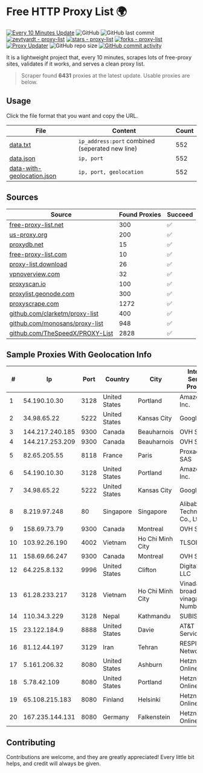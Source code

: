 
# Free HTTP Proxy List 🌍

[![Every 10 Minutes Update](https://github.com/mertguvencli/http-proxy-list/actions/workflows/main.yml/badge.svg?branch=main)](https://github.com/mertguvencli/http-proxy-list/actions/workflows/main.yml)
![GitHub](https://img.shields.io/github/license/mertguvencli/http-proxy-list)
![GitHub last commit](https://img.shields.io/github/last-commit/mertguvencli/http-proxy-list)
[![zevtyardt - proxy-list](https://img.shields.io/static/v1?label=zevtyardt&message=proxy-list&color=blue&logo=github)](https://github.com/zevtyardt/proxy-list "Go to GitHub repo")
[![stars - proxy-list](https://img.shields.io/github/stars/zevtyardt/proxy-list?style=social)](https://github.com/zevtyardt/proxy-list)
[![forks - proxy-list](https://img.shields.io/github/forks/zevtyardt/proxy-list?style=social)](https://github.com/zevtyardt/proxy-list)
[![Proxy Updater](https://github.com/zevtyardt/proxy-list/workflows/Proxy%20Updater/badge.svg)](https://github.com/zevtyardt/proxy-list/actions?query=workflow:"Proxy+Updater")
![GitHub repo size](https://img.shields.io/github/repo-size/zevtyardt/proxy-list)
[![GitHub commit activity](https://img.shields.io/github/commit-activity/m/zevtyardt/proxy-list?logo=commits)](https://github.com/zevtyardt/proxy-list/commits/main)

It is a lightweight project that, every 10 minutes, scrapes lots of free-proxy sites, validates if it works, and serves a clean proxy list.

> Scraper found **6431** proxies at the latest update. Usable proxies are below.

## Usage

Click the file format that you want and copy the URL.

|File|Content|Count|
|----|-------|-----|
|[data.txt](https://raw.githubusercontent.com/mertguvencli/http-proxy-list/main/proxy-list/data.txt)|`ip_address:port` combined (seperated new line)|552|
|[data.json](https://raw.githubusercontent.com/mertguvencli/http-proxy-list/main/proxy-list/data.json)|`ip, port`|552|
|[data-with-geolocation.json](https://raw.githubusercontent.com/mertguvencli/http-proxy-list/main/proxy-list/data-with-geolocation.json)|`ip, port, geolocation`|552|

## Sources

|Source|Found Proxies|Succeed|
|------|-------------|-------|
|[free-proxy-list.net](https://free-proxy-list.net)|300|✅|
|[us-proxy.org](https://www.us-proxy.org)|200|✅|
|[proxydb.net](http://proxydb.net)|15|✅|
|[free-proxy-list.com](https://free-proxy-list.com/?page=&port=&type%5B%5D=http&type%5B%5D=https&up_time=0&search=Search)|10|✅|
|[proxy-list.download](https://www.proxy-list.download/HTTP)|26|✅|
|[vpnoverview.com](https://vpnoverview.com/privacy/anonymous-browsing/free-proxy-servers)|32|✅|
|[proxyscan.io](https://www.proxyscan.io)|100|✅|
|[proxylist.geonode.com](https://proxylist.geonode.com/api/proxy-list?limit=300&page=1&sort_by=lastChecked&sort_type=desc&protocols=http,https)|300|✅|
|[proxyscrape.com](https://api.proxyscrape.com/v2/?request=displayproxies&protocol=http&timeout=10000&country=all&ssl=all&anonymity=all)|1272|✅|
|[github.com/clarketm/proxy-list](https://raw.githubusercontent.com/clarketm/proxy-list/master/proxy-list-raw.txt)|400|✅|
|[github.com/monosans/proxy-list](https://raw.githubusercontent.com/monosans/proxy-list/main/proxies/http.txt)|948|✅|
|[github.com/TheSpeedX/PROXY-List](https://raw.githubusercontent.com/TheSpeedX/PROXY-List/master/http.txt)|2828|✅|


## Sample Proxies With Geolocation Info

|#|Ip|Port|Country|City|Internet Service Provider|
|-|--|----|-------|----|-------------------------|
|1|54.190.10.30|3128|United States|Portland|Amazon.com, Inc.|
|2|34.98.65.22|5222|United States|Kansas City|Google LLC|
|3|144.217.240.185|9300|Canada|Beauharnois|OVH SAS|
|4|144.217.253.209|9300|Canada|Beauharnois|OVH SAS|
|5|82.65.205.55|8118|France|Paris|Proxad / Free SAS|
|6|54.190.10.30|3128|United States|Portland|Amazon.com, Inc.|
|7|34.98.65.22|5222|United States|Kansas City|Google LLC|
|8|8.219.97.248|80|Singapore|Singapore|Alibaba (US) Technology Co., Ltd.|
|9|158.69.73.79|9300|Canada|Montreal|OVH SAS|
|10|103.92.26.190|4002|Vietnam|Ho Chi Minh City|TLSOFT|
|11|158.69.66.247|9300|Canada|Montreal|OVH SAS|
|12|64.225.8.132|9996|United States|Clifton|DigitalOcean, LLC|
|13|61.28.233.217|3128|Vietnam|Ho Chi Minh City|Vinadata broadcast via vinagame AS Number|
|14|110.34.3.229|3128|Nepal|Kathmandu|SUBISU C7|
|15|23.122.184.9|8888|United States|Davie|AT&T Services, Inc.|
|16|81.12.44.197|3129|Iran|Tehran|RESPINA Networks|
|17|5.161.206.32|8080|United States|Ashburn|Hetzner Online GmbH|
|18|5.78.42.109|8080|United States|Portland|Hetzner Online GmbH|
|19|65.108.215.183|8080|Finland|Helsinki|Hetzner Online GmbH|
|20|167.235.144.131|8080|Germany|Falkenstein|Hetzner Online GmbH|



## Contributing

Contributions are welcome, and they are greatly appreciated! Every
little bit helps, and credit will always be given.

